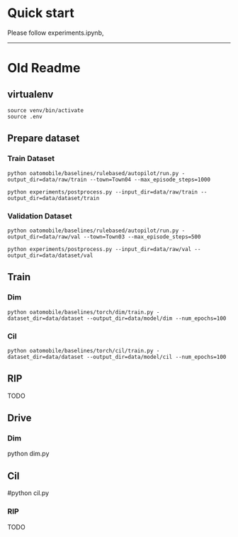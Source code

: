 # Quick start
Please follow experiments.ipynb,

------------
# Old Readme
## virtualenv
```
source venv/bin/activate
source .env
```

## Prepare dataset
### Train Dataset
```
python oatomobile/baselines/rulebased/autopilot/run.py -output_dir=data/raw/train --town=Town04 --max_episode_steps=1000

python experiments/postprocess.py --input_dir=data/raw/train --output_dir=data/dataset/train
```
### Validation Dataset
```
python oatomobile/baselines/rulebased/autopilot/run.py -output_dir=data/raw/val --town=Town03 --max_episode_steps=500

python experiments/postprocess.py --input_dir=data/raw/val --output_dir=data/dataset/val
```

## Train
### Dim
```
python oatomobile/baselines/torch/dim/train.py -dataset_dir=data/dataset --output_dir=data/model/dim --num_epochs=100
```
### Cil
```
python oatomobile/baselines/torch/cil/train.py -dataset_dir=data/dataset --output_dir=data/model/cil --num_epochs=100
```
## RIP
TODO

## Drive
### Dim
python dim.py
## Cil
#python cil.py
### RIP
TODO

